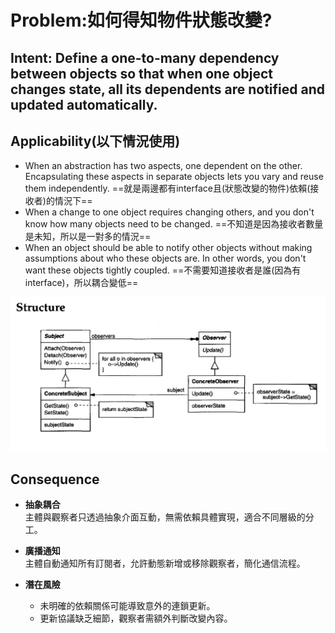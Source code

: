 # **Problem:如何得知物件狀態改變?**

## Intent: Define a one-to-many dependency between objects so that when one object changes state, all its dependents are notified and updated automatically.

## Applicability(以下情況使用)
- When an abstraction has two aspects, one dependent on the other. Encapsulating these aspects in separate objects lets you vary and reuse them independently.
==就是兩邊都有interface且(狀態改變的物件)依賴(接收者)的情況下==
- When a change to one object requires changing others, and you don't know how many objects need to be changed.
==不知道是因為接收者數量是未知，所以是一對多的情況==
- When an object should be able to notify other objects without making assumptions about who these objects are. In other words, you don't want these objects tightly coupled.
==不需要知道接收者是誰(因為有interface)，所以耦合變低==

![Observer1](../img/Observer1.png)
## Consequence
- **抽象耦合**  
    主體與觀察者只透過抽象介面互動，無需依賴具體實現，適合不同層級的分工。
    
- **廣播通知**  
    主體自動通知所有訂閱者，允許動態新增或移除觀察者，簡化通信流程。
    
- **潛在風險**
    
    - 未明確的依賴關係可能導致意外的連鎖更新。
    - 更新協議缺乏細節，觀察者需額外判斷改變內容。